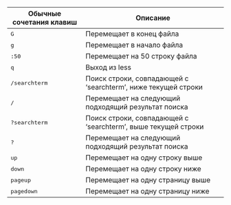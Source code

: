 | Обычные сочетания клавиш                 | Описание                                 |
|------------------------------------------|------------------------------------------|
| <code style="box-sizing: border-box; -webkit-font-smoothing: subpixel-antialiased; font-size: 13px; font-family: &quot;jetbrains mono&quot;, Consolas, Monaco, &quot;andale mono&quot;, &quot;ubuntu mono&quot;, monospace; font-variant-ligatures: none;">G</code> | Перемещает в конец файла                 |
| <code style="box-sizing: border-box; -webkit-font-smoothing: subpixel-antialiased; font-size: 13px; font-family: &quot;jetbrains mono&quot;, Consolas, Monaco, &quot;andale mono&quot;, &quot;ubuntu mono&quot;, monospace; font-variant-ligatures: none;">g</code> | Перемещает в начало файла                |
| <code style="box-sizing: border-box; -webkit-font-smoothing: subpixel-antialiased; font-size: 13px; font-family: &quot;jetbrains mono&quot;, Consolas, Monaco, &quot;andale mono&quot;, &quot;ubuntu mono&quot;, monospace; font-variant-ligatures: none;">:50</code> | Перемещает на 50 строку файла            |
| <code style="box-sizing: border-box; -webkit-font-smoothing: subpixel-antialiased; font-size: 13px; font-family: &quot;jetbrains mono&quot;, Consolas, Monaco, &quot;andale mono&quot;, &quot;ubuntu mono&quot;, monospace; font-variant-ligatures: none;">q</code> | Выход из less                            |
| <code style="box-sizing: border-box; -webkit-font-smoothing: subpixel-antialiased; font-size: 13px; font-family: &quot;jetbrains mono&quot;, Consolas, Monaco, &quot;andale mono&quot;, &quot;ubuntu mono&quot;, monospace; font-variant-ligatures: none;">/searchterm</code> | Поиск строки, совпадающей с ‘searchterm’, ниже текущей строки |
| <code style="box-sizing: border-box; -webkit-font-smoothing: subpixel-antialiased; font-size: 13px; font-family: &quot;jetbrains mono&quot;, Consolas, Monaco, &quot;andale mono&quot;, &quot;ubuntu mono&quot;, monospace; font-variant-ligatures: none;">/</code> | Перемещает на следующий подходящий результат поиска |
| <code style="box-sizing: border-box; -webkit-font-smoothing: subpixel-antialiased; font-size: 13px; font-family: &quot;jetbrains mono&quot;, Consolas, Monaco, &quot;andale mono&quot;, &quot;ubuntu mono&quot;, monospace; font-variant-ligatures: none;">?searchterm</code> | Поиск строки, совпадающей с ‘searchterm’, выше текущей строки |
| <code style="box-sizing: border-box; -webkit-font-smoothing: subpixel-antialiased; font-size: 13px; font-family: &quot;jetbrains mono&quot;, Consolas, Monaco, &quot;andale mono&quot;, &quot;ubuntu mono&quot;, monospace; font-variant-ligatures: none;">?</code> | Перемещает на следующий подходящий результат поиска |
| <code style="box-sizing: border-box; -webkit-font-smoothing: subpixel-antialiased; font-size: 13px; font-family: &quot;jetbrains mono&quot;, Consolas, Monaco, &quot;andale mono&quot;, &quot;ubuntu mono&quot;, monospace; font-variant-ligatures: none;">up</code> | Перемещает на одну строку выше           |
| <code style="box-sizing: border-box; -webkit-font-smoothing: subpixel-antialiased; font-size: 13px; font-family: &quot;jetbrains mono&quot;, Consolas, Monaco, &quot;andale mono&quot;, &quot;ubuntu mono&quot;, monospace; font-variant-ligatures: none;">down</code> | Перемещает на одну строку ниже           |
| <code style="box-sizing: border-box; -webkit-font-smoothing: subpixel-antialiased; font-size: 13px; font-family: &quot;jetbrains mono&quot;, Consolas, Monaco, &quot;andale mono&quot;, &quot;ubuntu mono&quot;, monospace; font-variant-ligatures: none;">pageup</code> | Перемещает на одну страницу выше         |
| <code style="box-sizing: border-box; -webkit-font-smoothing: subpixel-antialiased; font-size: 13px; font-family: &quot;jetbrains mono&quot;, Consolas, Monaco, &quot;andale mono&quot;, &quot;ubuntu mono&quot;, monospace; font-variant-ligatures: none;">pagedown</code> | Перемещает на одну страницу ниже         |
